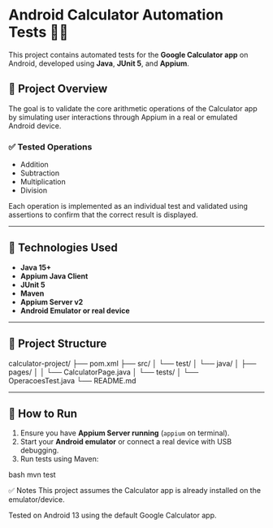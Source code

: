 # Android Calculator Automation Tests 📱✅

This project contains automated tests for the **Google Calculator app** on Android, developed using **Java**, **JUnit 5**, and **Appium**.

## 📌 Project Overview

The goal is to validate the core arithmetic operations of the Calculator app by simulating user interactions through Appium in a real or emulated Android device.

### ✅ Tested Operations

- Addition
- Subtraction
- Multiplication
- Division

Each operation is implemented as an individual test and validated using assertions to confirm that the correct result is displayed.

---

## 🧪 Technologies Used

- **Java 15+**
- **Appium Java Client**
- **JUnit 5**
- **Maven**
- **Appium Server v2**
- **Android Emulator or real device**

---

## 📁 Project Structure

calculator-project/
├── pom.xml
├── src/
│ └── test/
│ └── java/
│ ├── pages/
│ │ └── CalculatorPage.java
│ └── tests/
│ └── OperacoesTest.java
└── README.md


---

## 🚀 How to Run

1. Ensure you have **Appium Server running** (`appium` on terminal).
2. Start your **Android emulator** or connect a real device with USB debugging.
3. Run tests using Maven:

bash
mvn test

✅ Notes
This project assumes the Calculator app is already installed on the emulator/device.

Tested on Android 13 using the default Google Calculator app.
